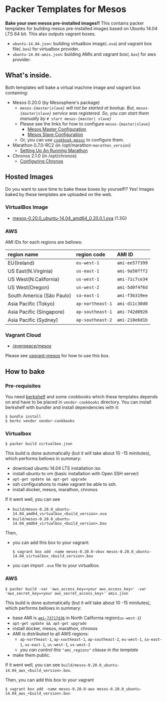 # Packer Templates for Mesos
__Bake your own mesos pre-installed images!!__  This contains packer templates for building mesos pre-installed images based on Ubuntu 14.04 LTS 64 bit.  This also outputs vagrant boxes.

* `ubuntu-14.04.json`: building virtualbox image(`.ova`) and vagrant box file(`.box`) for virtualbox provider.
* `ubuntu-14.04-amis.json`: building AMIs and vagrant box(`.box`) for aws provider.

## What's inside.
Both templates will bake a virtual machine image and vagrant box containing:

* Mesos 0.20.0 (by Mesosphere's package)
  * _`mesos-{master|slave}` will not be started at bootup. But, `mesos-{master|slave}` service was registered.  So, you can start them manually by `# start mesos-{master| slave}`_
  * Please see the links for how to configure `mesos-{master|slave}`
    * [Mesos Master Configuration](http://mesosphere.io/docs/mesos/deep-dive/mesos-master/)
    * [Mesos Slave Configuration](http://mesosphere.io/docs/mesos/deep-dive/mesos-slave/)
  * Or, you can use [`cookbook-mesos`](https://github.com/everpeace/cookbook-mesos) to configure them.
* Marathon 0.7.0-RC2 (in /opt/marathon-`marathon_version`)
    * [Setting Up An Running Marathon](https://mesosphere.github.io/marathon/docs/)
* Chronos 2.1.0 (in /opt/chronos)
  * [Configuring Chronos](https://github.com/mesosphere/chronos#configuring-chronos)

## Hosted Images
Do you want to save time to bake these boxes by yourself!?  Yes! Images baked by these templates are uploaded on the web.

### VirtualBox Image
* [mesos-0.20.0_ubuntu-14.04_amd64_0.20.0.1.ova](https://s3-us-west-1.amazonaws.com/everpeace-vagrant-mesos/mesos-0.20.0_ubuntu-14.04_amd64_0.20.0.1.ova) (1.3G)

### AWS
AMI IDs for each regions are bellows:

| region name | region code | AMI ID |
|:------------|:------------|:-------|
| EU(Ireland) | `eu-west-1` | `ami-ee57f399` |
| US East(N.Virginia) | `us-east-1` | `ami-9a50fff2` |
| US West(N.California) | `us-west-1` | `ami-71c7ce34` |
| US West(Oregon) | `us-west-2` | `ami-5d0f4f6d` |
| South America (São Paulo) | `sa-east-1` | `ami-f3b319ee` |
| Asia Pacific (Tokyo) | `ap-northeast-1` | `ami-d11c30d0` |
| Asia Pacific (Singapore)| `ap-southeast-1` | `ami-742d0926` |
| Asia Pacific (Sydney) | `ap-southeast-2` | `ami-210e6d1b` |

### Vagrant Cloud
* [/everpeace/mesos](https://vagrantcloud.com/everpeace/boxes/mesos)

Please see [vagrant-mesos](https://github.com/everpeace/vagrant-mesos) for how to use this box.

## How to bake
### Pre-requisites
You need [berkshelf](http://berkshelf.com) and some cookbooks which these templates depends on and have to be placed in `vendor-cookbooks` directory.  You can install berkshelf with bundler and install dependencies with it:

```
$ bundle install
$ berks vendor vendor-cookbooks
```

### Virtualbox
```
$ packer build virtualbox.json
```

This build is done automatically (but it will take about 10 -15 minitutes), which performs bellows in summary:
* download ubuntu 14.04 LTS installation iso
* install ubuntu to vm (basic installation with Open SSH server)
* `apt-get update && apt-get upgrade`
* ssh configurations to make vagrant be able to ssh.
* install docker, mesos, marathon, chronos

If it went well, you can see

* `build/mesos-0.20.0_ubuntu-14.04_amd64_virtualbox_<build_version>.ova`
* `build/mesos-0.20.0_ubuntu-14.04_amd64_virtualbox_<build_version>.box`


Then,

* you can add this box to your vagrant:

  ```
  $ vagrant box add -name mesos-0.20.0-vbox mesos-0.20.0_ubuntu-14.04_virtualbox_<build_version>.box
  ```
* you can import `.ova` file to your virtualbox.

### AWS
```
$ packer build -var 'aws_access_key=<your aws_access_key>' -var 'aws_secret_key=<your aws_secret_access_key>' amis.json
```

This build is done automatically (but it will take about 10 -15 minitutes), which performs bellows in summary:

* base AMI is  [`ami-73717d36`](http://thecloudmarket.com/image/ami-73717d36--ubuntu-images-ebs-ubuntu-trusty-14-04-amd64-server-20140816) in North California region(`us-west-1`)
* `apt-get update && apt-get upgrade`
* install docker, mesos, marathon, chronos
* AMI is distributed to all AWS regions:
  * `ap-northeast-1`, `ap-southeast-1`, `ap-southeast-2`, `eu-west-1`, `sa-east-1`, `us-east-1`, `us-west-1`, `us-west-2`
  * _you can control this `"ami_regions"` clause in the template_
* make them public.

If it went well, you can see `build/mesos-0.20.0_ubuntu-14.04_aws_<build_version>.box`.

Then, you can add this box to your vagrant

```
$ vagrant box add -name mesos-0.20.0-aws mesos-0.20.0_ubuntu-14.04_aws_<build_version>.box
```
